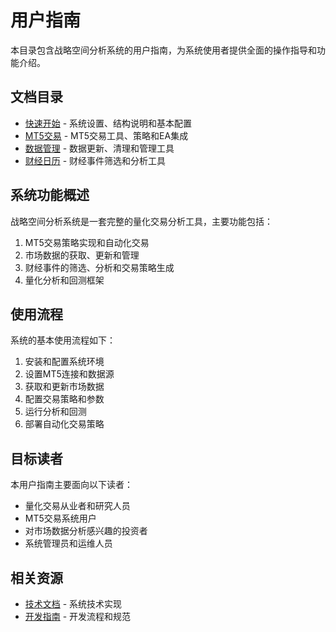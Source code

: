# 用户指南

本目录包含战略空间分析系统的用户指南，为系统使用者提供全面的操作指导和功能介绍。

## 文档目录

- [快速开始](./快速开始/) - 系统设置、结构说明和基本配置
- [MT5交易](./MT5交易/) - MT5交易工具、策略和EA集成
- [数据管理](./数据管理/) - 数据更新、清理和管理工具
- [财经日历](./财经日历/) - 财经事件筛选和分析工具

## 系统功能概述

战略空间分析系统是一套完整的量化交易分析工具，主要功能包括：

1. MT5交易策略实现和自动化交易
2. 市场数据的获取、更新和管理
3. 财经事件的筛选、分析和交易策略生成
4. 量化分析和回测框架

## 使用流程

系统的基本使用流程如下：

1. 安装和配置系统环境
2. 设置MT5连接和数据源
3. 获取和更新市场数据
4. 配置交易策略和参数
5. 运行分析和回测
6. 部署自动化交易策略

## 目标读者

本用户指南主要面向以下读者：

- 量化交易从业者和研究人员
- MT5交易系统用户
- 对市场数据分析感兴趣的投资者
- 系统管理员和运维人员

## 相关资源

- [技术文档](../2.技术文档/) - 系统技术实现
- [开发指南](../3.开发指南/) - 开发流程和规范 